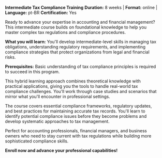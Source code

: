 **Intermediate Tax Compliance Training**
**Duration:** 8 weeks | **Format:** online | **Language:** pt-BR
**Certification:** Yes

Ready to advance your expertise in accounting and financial management? This intermediate course builds on foundational knowledge to help you master complex tax regulations and compliance procedures.

**What you will learn:**
You'll develop intermediate-level skills in managing tax obligations, understanding regulatory requirements, and implementing compliance strategies that protect organizations from legal and financial risks.

**Prerequisites:**
Basic understanding of tax compliance principles is required to succeed in this program.

This hybrid learning approach combines theoretical knowledge with practical applications, giving you the tools to handle real-world tax compliance challenges. You'll work through case studies and scenarios that mirror what you'll encounter in professional settings.

The course covers essential compliance frameworks, regulatory updates, and best practices for maintaining accurate tax records. You'll learn to identify potential compliance issues before they become problems and develop systematic approaches to tax management.

Perfect for accounting professionals, financial managers, and business owners who need to stay current with tax regulations while building more sophisticated compliance skills.

**Enroll now and advance your professional capabilities!**